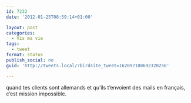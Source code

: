 ```yaml
---
id: 7232
date: '2012-01-25T08:59:14+01:00'

layout: post
categories:
  - Vis ma vie
tags:
  - tweet
format: status
publish_social: no
guid: 'http://tweets.local/?birdsite_tweet=162097180692320256'

---
```


quand tes clients sont allemands et qu’ils t’envoient des mails en français, c’est mission impossible.